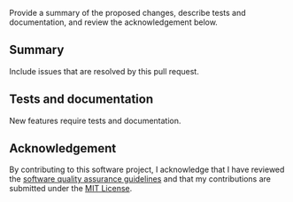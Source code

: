 Provide a summary of the proposed changes, describe tests and documentation, and review the acknowledgement below. 
 
## Summary
Include issues that are resolved by this pull request.  

## Tests and documentation
New features require tests and documentation.
 
## Acknowledgement
By contributing to this software project, I acknowledge that I have reviewed the 
[software quality assurance guidelines]() 
and that my contributions are submitted under the [MIT License](). 
